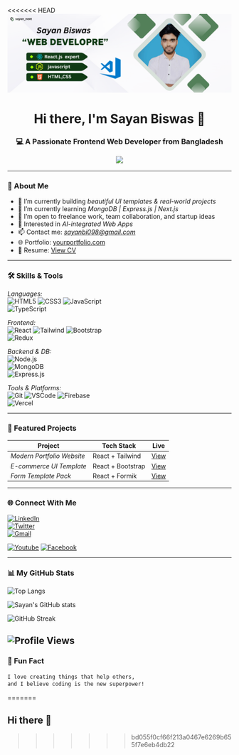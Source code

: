<<<<<<< HEAD
![profile](./My-imaags/my-image.png)

<h1 align="center">Hi there, I'm Sayan Biswas 👋</h1>
<h3 align="center">💻 A Passionate Frontend Web Developer from Bangladesh</h3>

<p align="center">
  <img src="https://readme-typing-svg.demolab.com/?lines=Self-taught%20Web%20Developer;React%20|%20JavaScript%20|%20MongoDB%20Lover;Open%20Source%20Contributor%20;Future%20SaaS%20Builder&center=true&width=500&height=45">
</p>

---

### 🚀 About Me

- 🔭 I’m currently building _beautiful UI templates & real-world projects_
- 🌱 I’m currently learning _MongoDB | Express.js | Next.js_
- 👯 I’m open to freelance work, team collaboration, and startup ideas
- 🧠 Interested in _AI-integrated Web Apps_
- 📫 Contact me: *sayanbi098@gmail.com*
- 🌐 Portfolio: [yourportfolio.com](https://yourportfolio.com)
- 🧳 Resume: [View CV](https://your-resume-link.com)

---

### 🛠 Skills & Tools

_Languages:_  
![HTML5](https://img.shields.io/badge/-HTML5-E34F26?logo=html5&logoColor=fff)
![CSS3](https://img.shields.io/badge/-CSS3-1572B6?logo=css3)
![JavaScript](https://img.shields.io/badge/-JavaScript-F7DF1E?logo=javascript&logoColor=000)  
![TypeScript](https://img.shields.io/badge/-TypeScript-3178C6?logo=typescript&logoColor=fff)

_Frontend:_  
![React](https://img.shields.io/badge/-React-61DAFB?logo=react)
![Tailwind](https://img.shields.io/badge/-TailwindCSS-06B6D4?logo=tailwindcss)
![Bootstrap](https://img.shields.io/badge/-Bootstrap-563D7C?logo=bootstrap)  
![Redux](https://img.shields.io/badge/-Redux-764ABC?logo=redux)

_Backend & DB:_  
![Node.js](https://img.shields.io/badge/-Node.js-339933?logo=node.js)  
![MongoDB](https://img.shields.io/badge/-MongoDB-47A248?logo=mongodb)  
![Express.js](https://img.shields.io/badge/-Express.js-000000?logo=express)

_Tools & Platforms:_  
![Git](https://img.shields.io/badge/-Git-F05032?logo=git)
![VSCode](https://img.shields.io/badge/-VSCode-007ACC?logo=visual-studio-code)
![Firebase](https://img.shields.io/badge/-Firebase-FFCA28?logo=firebase)  
![Vercel](https://img.shields.io/badge/-Vercel-000000?logo=vercel)

---

### 📂 Featured Projects

| Project                    | Tech Stack        | Live                                 |
| -------------------------- | ----------------- | ------------------------------------ |
| _Modern Portfolio Website_ | React + Tailwind  | [View](https://yourportfolio.com)    |
| _E-commerce UI Template_   | React + Bootstrap | [View](https://yourproject.com)      |
| _Form Template Pack_       | React + Formik    | [View](https://gumroad.com/yourform) |

---

### 🌐 Connect With Me

[![LinkedIn](https://img.shields.io/badge/-LinkedIn-0077B5?logo=linkedin)](https://linkedin.com/in/yourusername)  
[![Twitter](https://img.shields.io/badge/-Twitter-1DA1F2?logo=twitter)](https://twitter.com/yourhandle)  
[![Gmail](https://img.shields.io/badge/-Gmail-EA4335?logo=gmail&logoColor=white)](mailto:sayanbi098@gmail.com)

[![Youtube](https://img.shields.io/badge/-youtube-1DA1F2?logo=youtube)](https://www.youtube.com/@nextwebbysayan)
[![Facebook](https://img.shields.io/badge/-Facebook-1DA1F2?logo=facebook)](https://www.facebook.com/share/16VW9hSZto/)

---

### 📊 My GitHub Stats

<!-- Top languages used -->

![Top Langs](https://github-readme-stats.vercel.app/api/top-langs/?username=sayan-biswas01&layout=compact&theme=radical)

<!-- Basic stats -->

![Sayan's GitHub stats](https://github-readme-stats.vercel.app/api?username=sayan-biswas01&show_icons=true&theme=radical)

<!-- Contribution streak (even small activity will show progress) -->

![GitHub Streak](https://github-readme-streak-stats.herokuapp.com/?user=sayan-biswas01&theme=radical)

<!-- Profile views -->

## ![Profile Views](https://komarev.com/ghpvc/?username=sayan-biswas01&label=Profile%20views&color=blue&style=flat)

### 🧠 Fun Fact

```txt
I love creating things that help others,
and I believe coding is the new superpower!
```
=======
## Hi there 👋

<!--
**sayan-biswas01/sayan-biswas01** is a ✨ _special_ ✨ repository because its `README.md` (this file) appears on your GitHub profile.

Here are some ideas to get you started:

- 🔭 I’m currently working on ...
- 🌱 I’m currently learning ...
- 👯 I’m looking to collaborate on ...
- 🤔 I’m looking for help with ...
- 💬 Ask me about ...
- 📫 How to reach me: ...
- 😄 Pronouns: ...
- ⚡ Fun fact: ...
-->
>>>>>>> bd055f0cf66f213a0467e6269b655f7e6eb4db22
